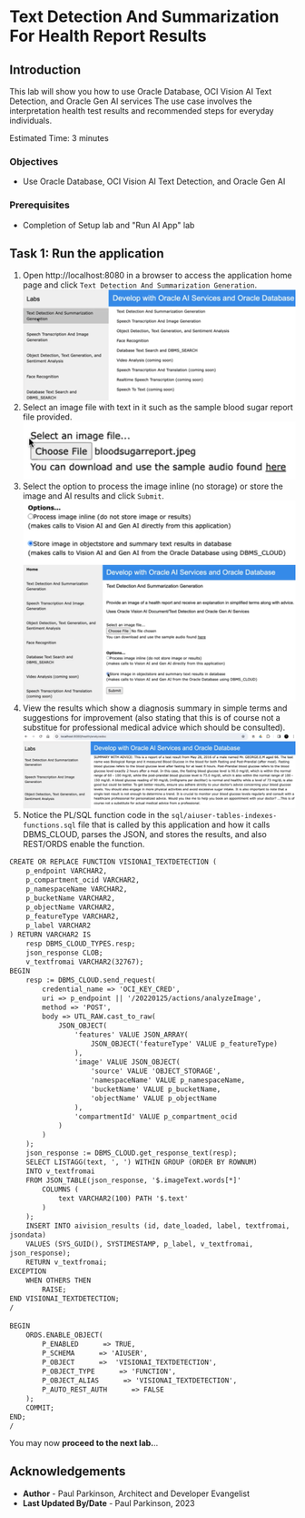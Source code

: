 # Text Detection And Summarization For Health Report Results

## Introduction

This lab will show you how to use Oracle Database, OCI Vision AI Text Detection, and Oracle Gen AI services
The use case involves the interpretation health test results and recommended steps for everyday individuals.

Estimated Time:  3 minutes


### Objectives

-   Use Oracle Database, OCI Vision AI Text Detection, and Oracle Gen AI

### Prerequisites

- Completion of Setup lab and "Run AI App" lab

## Task 1: Run the application

1. Open http://localhost:8080 in a browser to access the application home page and click `Text Detection And Summarization Generation`.
![select text detection](images/textdetection_genai1.png " ")
2. Select an image file with text in it such as the sample blood sugar report file provided.
![select image file](images/textdetection_genai3.png " ")
3. Select the option to process the image inline (no storage) or store the image and AI results and click `Submit`.
![select processing option](images/textdetection_genai4.png " ")
![click submit](images/textdetection_genai2.png " ")
4. View the results which show a diagnosis summary in simple terms and suggestions for improvement (also stating that this is of course not a substitue for professional medical advice which should be consulted). 
![view results](images/textdetection_genai5.png " ")
5. Notice the PL/SQL function code in the `sql/aiuser-tables-indexes-functions.sql` file that is called by this application and how it calls DBMS_CLOUD, parses the JSON, and stores the results, and also REST/ORDS enable the function.

``` <copy>
CREATE OR REPLACE FUNCTION VISIONAI_TEXTDETECTION (
    p_endpoint VARCHAR2,
    p_compartment_ocid VARCHAR2,
    p_namespaceName VARCHAR2,
    p_bucketName VARCHAR2,
    p_objectName VARCHAR2,
    p_featureType VARCHAR2,
    p_label VARCHAR2
) RETURN VARCHAR2 IS
    resp DBMS_CLOUD_TYPES.resp;
    json_response CLOB;
    v_textfromai VARCHAR2(32767);
BEGIN
    resp := DBMS_CLOUD.send_request(
        credential_name => 'OCI_KEY_CRED',
        uri => p_endpoint || '/20220125/actions/analyzeImage',
        method => 'POST',
        body => UTL_RAW.cast_to_raw(
            JSON_OBJECT(
                'features' VALUE JSON_ARRAY(
                    JSON_OBJECT('featureType' VALUE p_featureType)
                ),
                'image' VALUE JSON_OBJECT(
                    'source' VALUE 'OBJECT_STORAGE',
                    'namespaceName' VALUE p_namespaceName,
                    'bucketName' VALUE p_bucketName,
                    'objectName' VALUE p_objectName
                ),
                'compartmentId' VALUE p_compartment_ocid
            )
        )
    );
    json_response := DBMS_CLOUD.get_response_text(resp);
    SELECT LISTAGG(text, ', ') WITHIN GROUP (ORDER BY ROWNUM)
    INTO v_textfromai
    FROM JSON_TABLE(json_response, '$.imageText.words[*]'
        COLUMNS (
            text VARCHAR2(100) PATH '$.text'
        )
    );
    INSERT INTO aivision_results (id, date_loaded, label, textfromai, jsondata)
    VALUES (SYS_GUID(), SYSTIMESTAMP, p_label, v_textfromai, json_response);
    RETURN v_textfromai;
EXCEPTION
    WHEN OTHERS THEN
        RAISE;
END VISIONAI_TEXTDETECTION;
/

BEGIN
    ORDS.ENABLE_OBJECT(
        P_ENABLED      => TRUE,
        P_SCHEMA      => 'AIUSER',
        P_OBJECT      =>  'VISIONAI_TEXTDETECTION',
        P_OBJECT_TYPE      => 'FUNCTION',
        P_OBJECT_ALIAS      => 'VISIONAI_TEXTDETECTION',
        P_AUTO_REST_AUTH      => FALSE
    );
    COMMIT;
END;
/
```


You may now **proceed to the next lab.**..

## Acknowledgements

* **Author** - Paul Parkinson, Architect and Developer Evangelist
* **Last Updated By/Date** - Paul Parkinson, 2023
